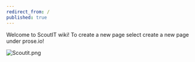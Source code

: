 ```yaml
---
redirect_from: /
published: true
---
```


Welcome to ScoutIT wiki!
To create a new page select create a new page under prose.io! 


![Scoutit.png]({{site.baseurl}}/wiki/Scoutit.png)
